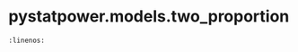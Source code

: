 # pystatpower.models.two_proportion

```{literalinclude} /../../src/pystatpower/models/two_proportion.py
:linenos:
```
